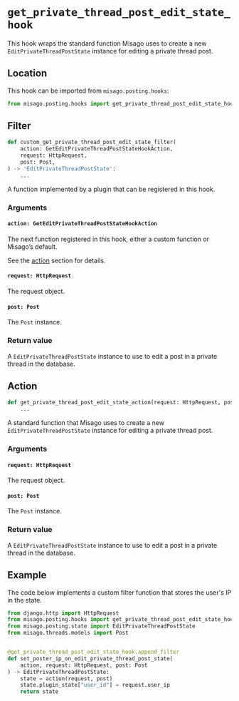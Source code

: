 # `get_private_thread_post_edit_state_hook`

This hook wraps the standard function Misago uses to create a new `EditPrivateThreadPostState` instance for editing a private thread post.


## Location

This hook can be imported from `misago.posting.hooks`:

```python
from misago.posting.hooks import get_private_thread_post_edit_state_hook
```


## Filter

```python
def custom_get_private_thread_post_edit_state_filter(
    action: GetEditPrivateThreadPostStateHookAction,
    request: HttpRequest,
    post: Post,
) -> 'EditPrivateThreadPostState':
    ...
```

A function implemented by a plugin that can be registered in this hook.


### Arguments

#### `action: GetEditPrivateThreadPostStateHookAction`

The next function registered in this hook, either a custom function or Misago’s default.

See the [action](#action) section for details.


#### `request: HttpRequest`

The request object.


#### `post: Post`

The `Post` instance.


### Return value

A `EditPrivateThreadPostState` instance to use to edit a post in a private thread in the database.


## Action

```python
def get_private_thread_post_edit_state_action(request: HttpRequest, post: Post) -> 'EditPrivateThreadPostState':
    ...
```

A standard function that Misago uses to create a new `EditPrivateThreadPostState` instance for editing a private thread post.


### Arguments

#### `request: HttpRequest`

The request object.


#### `post: Post`

The `Post` instance.


### Return value

A `EditPrivateThreadPostState` instance to use to edit a post in a private thread in the database.


## Example

The code below implements a custom filter function that stores the user's IP in the state.

```python
from django.http import HttpRequest
from misago.posting.hooks import get_private_thread_post_edit_state_hook
from misago.posting.state import EditPrivateThreadPostState
from misago.threads.models import Post


@get_private_thread_post_edit_state_hook.append_filter
def set_poster_ip_on_edit_private_thread_post_state(
    action, request: HttpRequest, post: Post
) -> EditPrivateThreadPostState:
    state = action(request, post)
    state.plugin_state["user_id"] = request.user_ip
    return state
```